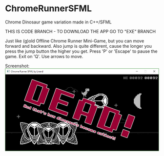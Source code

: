 # ChromeRunnerSFML
Chrome Dinosaur game variation made in C++/SFML

THIS IS CODE BRANCH - TO DOWNLOAD THE APP GO TO "EXE" BRANCH

Just like (g)old Offline Chrome Runner Mini-Game, but you can move forward and backward. Also jump is quite different, cause the longer you press the jump button the higher you get. Press 'P' or 'Escape' to pause the game. Exit on 'Q'. Use arrows to move.

Screenshot:
![](dinoScreenshot.png)
